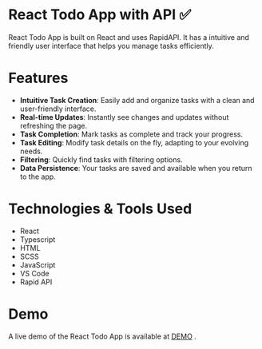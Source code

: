 # React Todo App with API ✅
React Todo App is built on React and uses RapidAPI. It has a intuitive and friendly user interface that helps you manage tasks efficiently.

# Features
- <strong>Intuitive Task Creation</strong>: Easily add and organize tasks with a clean and user-friendly interface.
- <strong>Real-time Updates</strong>: Instantly see changes and updates without refreshing the page.
- <strong>Task Completion</strong>: Mark tasks as complete and track your progress.
- <strong>Task Editing</strong>: Modify task details on the fly, adapting to your evolving needs.
- <strong>Filtering</strong>: Quickly find tasks with filtering options.
- <strong>Data Persistence</strong>: Your tasks are saved and available when you return to the app.

# Technologies & Tools Used
- React
- Typescript
- HTML
- SCSS
- JavaScript
- VS Code
- Rapid API

# Demo
A live demo of the React Todo App is available at [DEMO](https://kbekher.github.io/react-todo-app/) .
